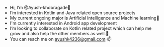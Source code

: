-  Hi, I’m @Ayush-khobragade👋
-  I’m interested in Kotlin and Java related open source projects
-  My current ongoing major is Artificial Intelligence and Machine learning🌱
-  I'm currently interested in Android app development
-  I’m looking to collaborate on Kotlin related project which can help me grow and also help the other members as well.🌱
-  You can reach me on ayushk4236@gmail.com 📫

<!---
Ayush-khobragade/Ayush-khobragade is a ✨ special ✨ repository because its `README.md` (this file) appears on your GitHub profile.
You can click the Preview link to take a look at your changes.
--->
